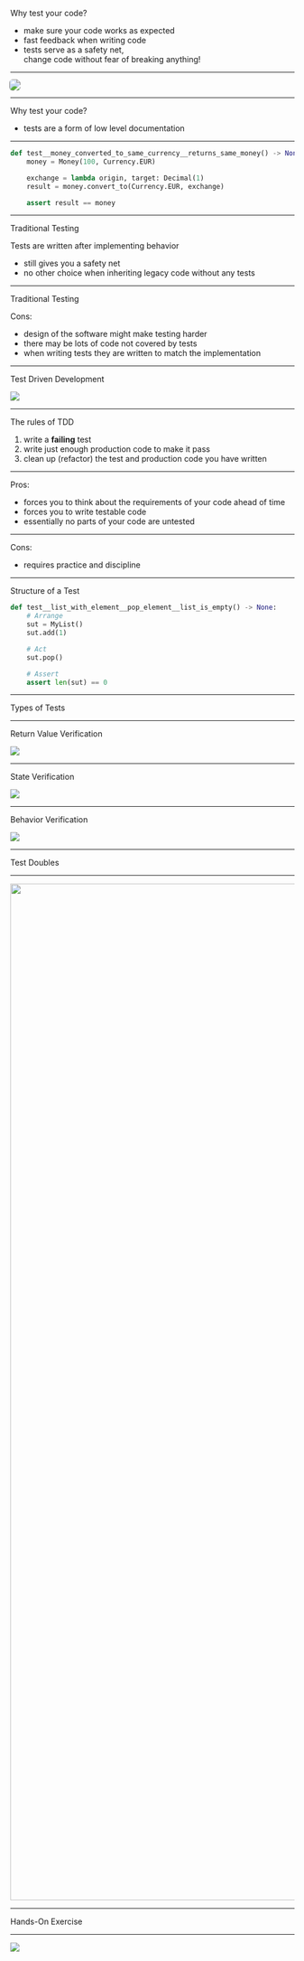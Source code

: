 <slide-header>Why test your code?</slide-header>

- make sure your code works as expected
- fast feedback when writing code
- tests serve as a safety net, <br/>
  change code without fear of breaking anything!

---

<img style="border-radius: 5px; scale: 1.25" src="img/TestFeedback.png">

---

<slide-header>Why test your code?</slide-header>

- tests are a form of low level documentation

---

```python
def test__money_converted_to_same_currency__returns_same_money() -> None:
    money = Money(100, Currency.EUR)

    exchange = lambda origin, target: Decimal(1)
    result = money.convert_to(Currency.EUR, exchange)

    assert result == money
```

---

<slide-header>Traditional Testing</slide-header>

Tests are written after implementing behavior

- still gives you a safety net
- no other choice when inheriting legacy code without any tests

---

<slide-header>Traditional Testing</slide-header>

Cons:

- design of the software might make testing harder
- there may be lots of code not covered by tests
- when writing tests they are written to match the implementation

---

<slide-header>Test Driven Development</slide-header>

<info-box>
<img src="img/TDD_Cycle.png"/>
</info-box>

---

<slide-header>The rules of TDD</slide-header>

<info-box>
<ol>
    <li style="color: var(--suresoft-orange)">write a <strong>failing</strong> test</li>
    <li style="color: var(--suresoft-light-green)">write just enough production code to make it pass</li>
    <li style="color: var(--suresoft-less-light-blue)">clean up (refactor) the test and production code you have written</li>
</ol>
</info-box>

---

Pros:

- forces you to think about the requirements of your code ahead of time
- forces you to write testable code
- essentially no parts of your code are untested

---

Cons:

- requires practice and discipline

---

<slide-header>Structure of a Test</slide-header>

```python [2-4|6-7|9-10|1]
def test__list_with_element__pop_element__list_is_empty() -> None:
    # Arrange
    sut = MyList()
    sut.add(1)

    # Act
    sut.pop()

    # Assert
    assert len(sut) == 0
```

---

<slide-header>Types of Tests</slide-header>

---

<slide-header>Return Value Verification</slide-header>

<info-box>
    <img src="img/ReturnValueVerification.png" />
</info-box>

---

<slide-header>State Verification</slide-header>

<info-box>
    <img src="img/StateVerification.png" />
</info-box>

---

<slide-header>Behavior Verification</slide-header>

<info-box>
    <img src="img/BehaviorVerification.png" />
</info-box>

---

<slide-header>Test Doubles</slide-header>

---

<img style="height: 45vh" src="img/TestDoubles.png" />

---

<slide-header>Hands-On Exercise</slide-header>

---

<img src="img/HVAC.png" />